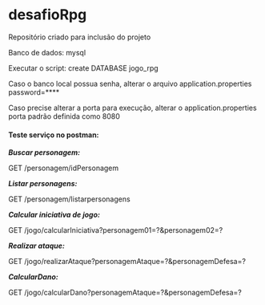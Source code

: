 # desafioRpg
Repositório criado para inclusão do projeto

Banco de dados: mysql

Executar o script: create DATABASE jogo_rpg

Caso o banco local possua senha, alterar o arquivo application.properties
password=****

Caso precise alterar a porta para execução, alterar o application.properties
porta padrão definida como 8080

#### Teste serviço no postman:

**_Buscar personagem:_**

GET /personagem/idPersonagem

**_Listar personagens:_**

GET /personagem/listarpersonagens

**_Calcular iniciativa de jogo:_**

GET /jogo/calcularIniciativa?personagem01=?&personagem02=?

**_Realizar ataque:_**

GET /jogo/realizarAtaque?personagemAtaque=?&personagemDefesa=?

**_CalcularDano:_**

GET /jogo/calcularDano?personagemAtaque=?&personagemDefesa=?
